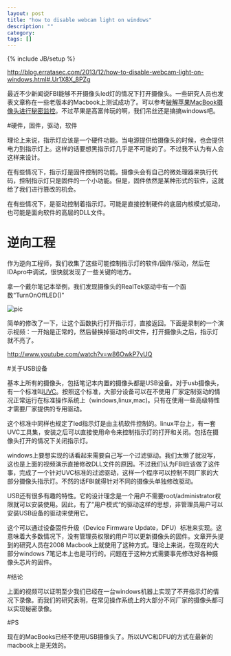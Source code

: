 ```yaml
---
layout: post
title: "how to disable webcam light on windows"
description: ""
category: 
tags: []
---
```

{% include JB/setup %}

http://blog.erratasec.com/2013/12/how-to-disable-webcam-light-on-windows.html#.Ur1X8X_8PZg

最近不少新闻说FBI能够不开摄像头led灯的情况下打开摄像头。一些研究人员也发表文章称在一些老版本的Macbook上测试成功了。可以参考[破解苹果MacBook摄像头进行秘密监控](http://www.freebuf.com/news/21579.html)。不过苹果是高富帅玩的啊，我们吊丝还是搞搞windows吧。

#硬件，固件，驱动，软件

理论上来说，指示灯应该是一个硬件功能。当电源提供给摄像头的时候，也会提供电力到指示灯上。这样的话要想黑指示灯几乎是不可能的了。不过我不认为有人会这样来设计。

在有些情况下，指示灯是固件控制的功能。摄像头会有自己的微处理器来执行代码，控制指示灯只是固件的一个小功能。但是，固件依然是某种形式的软件，这就给了我们进行篡改的机会。


在有些情况下，是驱动控制着指示灯。可能是直接控制硬件的底层内核模式驱动，也可能是面向软件的高层的DLL文件。

# 逆向工程

作为逆向工程师，我们收集了这些可能控制指示灯的软件/固件/驱动，然后在IDApro中调试，很快就发现了一些关键的地方。

拿一个戴尔笔记本举例，我们发现摄像头的RealTek驱动中有一个函数“TurnOnOffLED()"

![pic]({{site.img_url}}webcamera1.jpg)


简单的修改了一下，让这个函数执行打开指示灯，直接返回。下面是录制的一个演示视频：一开始是正常的，然后替换掉驱动的dll文件，打开摄像头之后，指示灯就不亮了。

http://www.youtube.com/watch?v=w86OwkP7yUQ

#关于USB设备

基本上所有的摄像头，包括笔记本内置的摄像头都是USB设备。对于usb摄像头，有一个标准叫[UVC](http://en.wikipedia.org/wiki/USB_video_device_class)。按照这个标准，大部分设备可以在不使用 厂家定制驱动的情况正常运行在标准操作系统上（windows,linux,mac)。只有在使用一些高级特性才需要厂家提供的专用驱动。

这个标准中同样也规定了led指示灯是由主机软件控制的。linux平台上，有一套UVC工具集，安装之后可以直接使用命令来控制指示灯的打开和关闭。包括在摄像头打开的情况下关闭指示灯。

windows上要想实现的话看起来需要自己写一个过滤驱动。我们太懒了就没写，这也是上面的视频演示直接修改DLL文件的原因。不过我们认为FBI应该做了这件事，完成了一个针对UVC标准的过滤驱动，这样一个程序可以控制不同厂家的大部分摄像头指示灯。不然的话FBI就得针对不同的摄像头单独修改驱动。

USB还有很多有趣的特性。它的设计理念是一个用户不需要root/administrator权限就可以安装使用。因此，有了”用户模式“的驱动这样的思想，非管理员用户可以安装USB设备的驱动来使用它。


这个可以通过设备固件升级（Device Firmware Update，DFU）标准来实现。这意味着大多数情况下，没有管理员权限的用户可以更新摄像头的固件。文章开头提到的研究人员在2008 Macbook上就使用了这种方式。理论上来说，在现在的大部分windows 7笔记本上也是可行的。问题在于这种方式需要事先修改好各种摄像头芯片的固件。

#结论

上面的视频可以证明至少我们已经在一台windows机器上实现了不开指示灯的情况下录像。而我们的研究表明，在常见操作系统上的大部分不同厂家的摄像头都可以实现秘密录像。

#PS

现在的MacBooks已经不使用USB摄像头了。所以UVC和DFU的方式在最新的macbook上是无效的。
